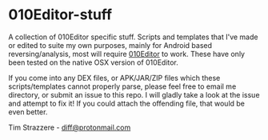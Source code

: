 010Editor-stuff
===============

A collection of 010Editor specific stuff. Scripts and templates
that I've made or edited to suite my own purposes, mainly for
Android based reversing/analysis, most will require [010Editor](http://www.sweetscape.com/010editor)
to work. These have only been tested on the native OSX version of
010Editor.

If you come into any DEX files, or APK/JAR/ZIP files which these
scripts/templates cannot properly parse, please feel free to email
me directory, or submit an issue to this repo. I will gladly take
a look at the issue and attempt to fix it! If you could attach the
offending file, that would be even better.

Tim Strazzere - diff@protonmail.com